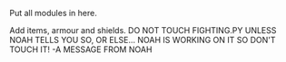 Put all modules in here.

Add items, armour and shields.
DO NOT TOUCH FIGHTING.PY UNLESS NOAH TELLS YOU SO, OR ELSE... NOAH IS WORKING ON IT SO DON'T TOUCH IT! -A MESSAGE FROM NOAH
